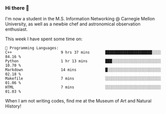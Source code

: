### Hi there 👋

I'm now a student in the M.S. Information Networking @ Carnegie Mellon University, as well as a newbie chef and astronomical observation enthusiast. 



<!--START_SECTION:waka-->
This week I have spent some time on: 

```text
💬 Programming Languages: 
C++                      9 hrs 37 mins       █████████████████████░░░░   84.16 % 
Python                   1 hr 13 mins        ███░░░░░░░░░░░░░░░░░░░░░░   10.70 % 
Markdown                 14 mins             █░░░░░░░░░░░░░░░░░░░░░░░░   02.18 % 
Makefile                 7 mins              ░░░░░░░░░░░░░░░░░░░░░░░░░   01.06 % 
HTML                     7 mins              ░░░░░░░░░░░░░░░░░░░░░░░░░   01.03 % 
```


<!--END_SECTION:waka-->

When I am not writing codes, find me at the Museum of Art and Natural History!
